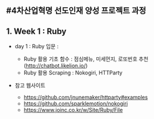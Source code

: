 #4차산업혁명 선도인재 양성 프로젝트 과정
---
## 1. Week 1 : Ruby
- day 1 : Ruby 입문 :
    * Ruby 활용 기초 함수 : 점심메뉴, 미세먼지, 로또번호 추천 (http://chatbot.likelion.io/)
    * Ruby 활용 Scraping : Nokogiri, HTTParty
    

- 참고 웹사이트
    * https://github.com/jnunemaker/httparty#examples
    * https://github.com/sparklemotion/nokogiri
    * https://www.joinc.co.kr/w/Site/Ruby/File
